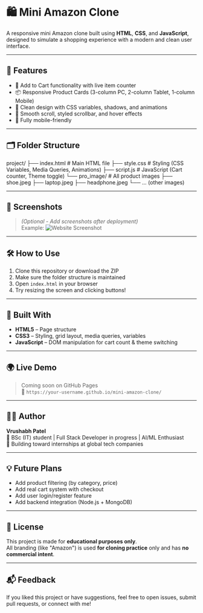 # 🛍️ Mini Amazon Clone

A responsive mini Amazon clone built using **HTML**, **CSS**, and **JavaScript**, designed to simulate a shopping experience with a modern and clean user interface.

---

## 🚀 Features

- 🛒 Add to Cart functionality with live item counter
- 📦 Responsive Product Cards (3-column PC, 2-column Tablet, 1-column Mobile)
- 🎨 Clean design with CSS variables, shadows, and animations
- 🎯 Smooth scroll, styled scrollbar, and hover effects
- 📱 Fully mobile-friendly

---

## 🗂️ Folder Structure

project/
├── index.html # Main HTML file
├── style.css # Styling (CSS Variables, Media Queries, Animations)
├── script.js # JavaScript (Cart counter, Theme toggle)
└── pro_image/ # All product images
├── shoe.jpeg
├── laptop.jpeg
├── headphone.jpeg
└── ... (other images)


---

## 📸 Screenshots

> *(Optional - Add screenshots after deployment)*  
> Example:
> ![Website Screenshot](https://your-live-demo-link.com/screenshot.png)

---

## 🛠️ How to Use

1. Clone this repository or download the ZIP  
2. Make sure the folder structure is maintained  
3. Open `index.html` in your browser  
4. Try resizing the screen and clicking buttons!

---

## 🔧 Built With

- **HTML5** – Page structure  
- **CSS3** – Styling, grid layout, media queries, variables  
- **JavaScript** – DOM manipulation for cart count & theme switching

---

## 🌍 Live Demo

> Coming soon on GitHub Pages  
> 🔗 `https://your-username.github.io/mini-amazon-clone/`

---

## 👨‍💻 Author

**Vrushabh Patel**  
🎯 BSc (IT) student | Full Stack Developer in progress | AI/ML Enthusiast  
💼 Building toward internships at global tech companies

---

## 💡 Future Plans

- Add product filtering (by category, price)
- Add real cart system with checkout
- Add user login/register feature
- Add backend integration (Node.js + MongoDB)

---

## 📄 License

This project is made for **educational purposes only**.  
All branding (like "Amazon") is used **for cloning practice** only and has **no commercial intent**.

---

## 📬 Feedback

If you liked this project or have suggestions, feel free to open issues, submit pull requests, or connect with me!
